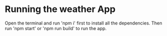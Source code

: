 # Running the weather App

Open the terminal and run 'npm i' first to install all the dependencies.
Then run 'npm start' or 'npm run build' to run the app.
